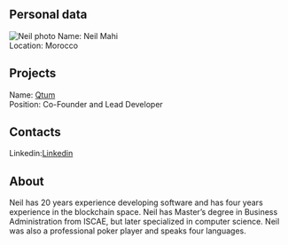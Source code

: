 ## Personal data   
![Neil photo](https://qtum.org/images/people/members/Neil.jpg)
Name: Neil Mahi  
Location: Morocco
## Projects 
Name: [Qtum](../projects/qtum.md)  
Position: Co-Founder and Lead Developer
## Contacts 
Linkedin:[Linkedin](https://www.linkedin.com/in/neil-mahi-2b4795108/?ppe=1)
## About
Neil has 20 years experience developing software and has four years experience in the blockchain space. 
Neil has Master’s degree in Business Administration from ISCAE, but later specialized in computer science. 
Neil was also a professional poker player and speaks four languages.
